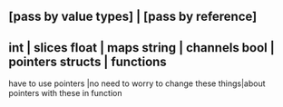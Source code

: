 [pass by value types] | [pass by reference]
-------------------------------------------
int                   | slices
float                 | maps
string                | channels
bool                  | pointers
structs               | functions
-------------------------------------------
have to use pointers  |no need to worry 
to change these things|about pointers with these
in function
